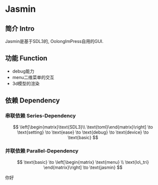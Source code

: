 # Jasmin

## 简介 Intro

Jasmin是基于SDL3的, OolongImPress自用的GUI.

## 功能 Function

* debug能力
* menu二维菜单的交互
* 3d模型的渲染

## 依赖 Dependency

### 串联依赖 Series-Dependency

$$
\left[\begin{matrix}\text{SDL3}\\ \text{toml}\end{matrix}\right]
\to 
\text{setting}
\to 
\text{ease}
\to
\text{debug} 
\to 
\text{device} 
\to 
\text{basic}
$$

### 并联依赖 Parallel-Dependency

$$
\text{basic} 
\to
\left[\begin{matrix}
  \text{menu} \\
  \text{lo\_tri}
\end{matrix}\right]
\to 
\text{jasmin}
$$

你好
